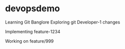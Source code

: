 # devopsdemo
Learning Git Banglore
Exploring git
Developer-1 changes

Implementing feature-1234

Working on feature/999
